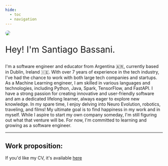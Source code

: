 ```yaml
---
hide:
  - toc
  - navigation
---
```


<style>
.md-content .md-typeset h1 { display: none; }
article.md-content__inner { text-align: center; margin: 0 auto 5rem; max-width: 40rem; padding: 0 1rem; }

</style>

<img style="border-radius: 100%; max-height: 15rem;" src="https://github.com/levensworth.png">

<div style="font-size: 2em;" markdown="1">

Hey! I'm Santiago Bassani.

</div>


I'm a software engineer and educator from Argentina 🇦🇷, currently based in Dublin, Ireland 🇮🇪. With over 7 years of experience in the tech industry, I've had the chance to work with both large tech companies and startups. As 
a Machine Learning engineer, I am skilled in various languages and technologies, including Python, Java, Spark, TensorFlow, and FastAPI. I have a strong passion for creating innovative and user-friendly software and am a 
dedicated lifelong learner, always eager to explore new knowledge. In my spare time, I enjoy delving into Neuro Evolution, robotics, traveling, and films! My ultimate goal is to find happiness in my work and in myself. While I 
aspire to start my own company someday, I'm still figuring out what that venture will be. For now, I'm committed to learning and growing as a software engineer.

---

## Work proposition:
If you'd like my CV, it's available [here](https://github.com/levensworth/levensworth)



